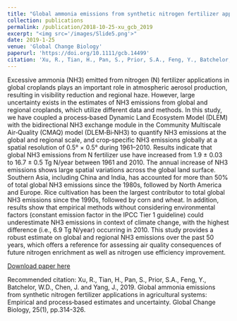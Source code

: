 ```yaml
---
title: "Global ammonia emissions from synthetic nitrogen fertilizer applications in agricultural systems: Empirical and process‐based estimates and uncertainty"
collection: publications
permalink: /publication/2018-10-25-xu_gcb_2019
excerpt: "<img src='/images/Slide5.png'>"
date: 2019-1-25
venue: 'Global Change Biology'
paperurl: 'https://doi.org/10.1111/gcb.14499'
citation: 'Xu, R., Tian, H., Pan, S., Prior, S.A., Feng, Y., Batchelor, W.D., Chen, J. and Yang, J., 2019. Global ammonia emissions from synthetic nitrogen fertilizer applications in agricultural systems: Empirical and process‐based estimates and uncertainty. Global Change Biology, 25(1), pp.314-326.'
---
```

Excessive ammonia (NH3) emitted from nitrogen (N) fertilizer applications in global croplands plays an important role in atmospheric aerosol production, resulting in visibility reduction and regional haze. However, large uncertainty exists in the estimates of NH3 emissions from global and regional croplands, which utilize different data and methods. In this study, we have coupled a process‐based Dynamic Land Ecosystem Model (DLEM) with the bidirectional NH3 exchange module in the Community Multiscale Air‐Quality (CMAQ) model (DLEM‐Bi‐NH3) to quantify NH3 emissions at the global and regional scale, and crop‐specific NH3 emissions globally at a spatial resolution of 0.5° × 0.5° during 1961–2010. Results indicate that global NH3 emissions from N fertilizer use have increased from 1.9 ± 0.03 to 16.7 ± 0.5 Tg N/year between 1961 and 2010. The annual increase of NH3 emissions shows large spatial variations across the global land surface. Southern Asia, including China and India, has accounted for more than 50% of total global NH3 emissions since the 1980s, followed by North America and Europe. Rice cultivation has been the largest contributor to total global NH3 emissions since the 1990s, followed by corn and wheat. In addition, results show that empirical methods without considering environmental factors (constant emission factor in the IPCC Tier 1 guideline) could underestimate NH3 emissions in context of climate change, with the highest difference (i.e., 6.9 Tg N/year) occurring in 2010. This study provides a robust estimate on global and regional NH3 emissions over the past 50 years, which offers a reference for assessing air quality consequences of future nitrogen enrichment as well as nitrogen use efficiency improvement.

[Download paper here](https://doi.org/10.1111/gcb.14499)

Recommended citation: Xu, R., Tian, H., Pan, S., Prior, S.A., Feng, Y., Batchelor, W.D., Chen, J. and Yang, J., 2019. Global ammonia emissions from synthetic nitrogen fertilizer applications in agricultural systems: Empirical and process‐based estimates and uncertainty. Global Change Biology, 25(1), pp.314-326.
